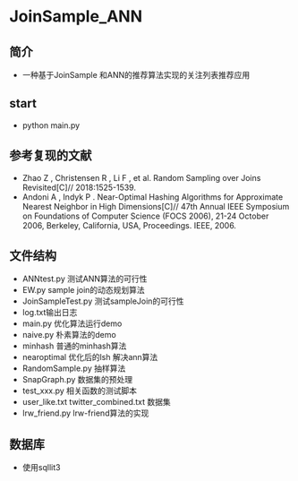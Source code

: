 # JoinSample_ANN
## 简介

* 一种基于JoinSample 和ANN的推荐算法实现的关注列表推荐应用

## start

* python main.py

## 参考复现的文献

* Zhao Z , Christensen R , Li F , et al. Random Sampling over Joins Revisited[C]// 2018:1525-1539.
* Andoni A , Indyk P . Near-Optimal Hashing Algorithms for Approximate Nearest Neighbor in High Dimensions[C]// 47th
  Annual IEEE Symposium on Foundations of Computer Science (FOCS 2006), 21-24 October 2006, Berkeley, California, USA,
  Proceedings. IEEE, 2006.

## 文件结构

* ANNtest.py 测试ANN算法的可行性
* EW.py sample join的动态规划算法
* JoinSampleTest.py 测试sampleJoin的可行性
* log.txt输出日志
* main.py 优化算法运行demo
* naive.py 朴素算法的demo
* minhash 普通的minhash算法
* nearoptimal 优化后的lsh 解决ann算法
* RandomSample.py 抽样算法
* SnapGraph.py 数据集的预处理
* test_xxx.py 相关函数的测试脚本
* user_like.txt twitter_combined.txt 数据集
* lrw_friend.py lrw-friend算法的实现

## 数据库

* 使用sqllit3 
